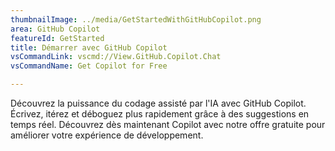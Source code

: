 ```yaml
---
thumbnailImage: ../media/GetStartedWithGitHubCopilot.png
area: GitHub Copilot
featureId: GetStarted
title: Démarrer avec GitHub Copilot
vsCommandLink: vscmd://View.GitHub.Copilot.Chat
vsCommandName: Get Copilot for Free

---
```



Découvrez la puissance du codage assisté par l'IA avec GitHub Copilot. Écrivez, itérez et déboguez plus rapidement grâce à des suggestions en temps réel. Découvrez dès maintenant Copilot avec notre offre gratuite pour améliorer votre expérience de développement.

